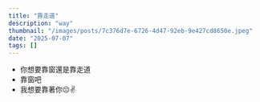 ```yaml
---
title: "靠走道"
description: "way"
thumbnail: "/images/posts/7c376d7e-6726-4d47-92eb-9e427cd8650e.jpeg"
date: "2025-07-07"
tags: []
---
```

- 你想要靠窗還是靠走道
- 靠窗吧
- 我想要靠著你😔✌️
